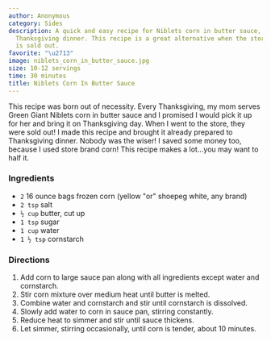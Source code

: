 ```yaml
---
author: Anonymous
category: Sides
description: A quick and easy recipe for Niblets corn in butter sauce, perfect for
  Thanksgiving dinner. This recipe is a great alternative when the store-bought version
  is sold out.
favorite: "\u2713"
image: niblets_corn_in_butter_sauce.jpg
size: 10-12 servings
time: 30 minutes
title: Niblets Corn In Butter Sauce
---
```

This recipe was born out of necessity. Every Thanksgiving, my mom serves Green Giant Niblets corn in butter sauce and I promised I would pick it up for her and bring it on Thanksgiving day. When I went to the store, they were sold out! I made this recipe and brought it already prepared to Thanksgiving dinner. Nobody was the wiser! I saved some money too, because I used store brand corn! This recipe makes a lot...you may want to half it.

### Ingredients

* `2` 16 ounce bags frozen corn (yellow "or" shoepeg white, any brand)
* `2 tsp` salt
* `½ cup` butter, cut up
* `1 tsp` sugar
* `1 cup` water
* `1 ½ tsp` cornstarch

### Directions

1. Add corn to large sauce pan along with all ingredients except water and cornstarch.
2. Stir corn mixture over medium heat until butter is melted.
3. Combine water and cornstarch and stir until cornstarch is dissolved.
4. Slowly add water to corn in sauce pan, stirring constantly.
5. Reduce heat to simmer and stir until sauce thickens.
6. Let simmer, stirring occasionally, until corn is tender, about 10 minutes.